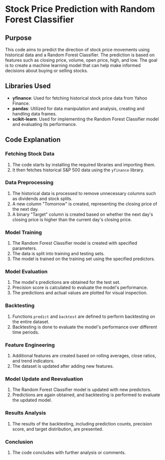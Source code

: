 # Stock Price Prediction with Random Forest Classifier

## Purpose
This code aims to predict the direction of stock price movements using historical data and a Random Forest Classifier. The prediction is based on features such as closing price, volume, open price, high, and low. The goal is to create a machine learning model that can help make informed decisions about buying or selling stocks.

## Libraries Used
- **yfinance**: Used for fetching historical stock price data from Yahoo Finance.
- **pandas**: Utilized for data manipulation and analysis, creating and handling data frames.
- **scikit-learn**: Used for implementing the Random Forest Classifier model and evaluating its performance.

## Code Explanation
### Fetching Stock Data
1. The code starts by installing the required libraries and importing them.
2. It then fetches historical S&P 500 data using the `yfinance` library.

### Data Preprocessing
1. The historical data is processed to remove unnecessary columns such as dividends and stock splits.
2. A new column "Tomorrow" is created, representing the closing price of the next day.
3. A binary "Target" column is created based on whether the next day's closing price is higher than the current day's closing price.

### Model Training
1. The Random Forest Classifier model is created with specified parameters.
2. The data is split into training and testing sets.
3. The model is trained on the training set using the specified predictors.

### Model Evaluation
1. The model's predictions are obtained for the test set.
2. Precision score is calculated to evaluate the model's performance.
3. The predictions and actual values are plotted for visual inspection.

### Backtesting
1. Functions `predict` and `backtest` are defined to perform backtesting on the entire dataset.
2. Backtesting is done to evaluate the model's performance over different time periods.

### Feature Engineering
1. Additional features are created based on rolling averages, close ratios, and trend indicators.
2. The dataset is updated after adding new features.

### Model Update and Reevaluation
1. The Random Forest Classifier model is updated with new predictors.
2. Predictions are again obtained, and backtesting is performed to evaluate the updated model.

### Results Analysis
1. The results of the backtesting, including prediction counts, precision score, and target distribution, are presented.

### Conclusion
1. The code concludes with further analysis or comments.
